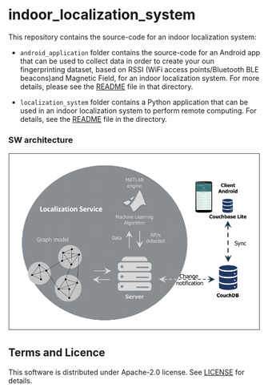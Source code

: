 # indoor_localization_system
This repository contains the source-code for an indoor localization system:

* `android_application` folder contains the source-code for an Android app that can be used to collect data in order to create your oun fingerprinting dataset, based on RSSI (WiFi access points/Bluetooth BLE beacons)and Magnetic Field, for an indoor localization system. 
For more details, please see the [README](android_application/README.md) file in that directory.

* `localization_system` folder contains a Python application that can be used in an indoor localization system to perform remote computing. 
For details, see the [README](localization_service/README.md) file in the directory.

### SW architecture
![sw](img/architecture.png)

## Terms and Licence
This software is distributed under Apache-2.0 license. See [LICENSE](LICENSE) for details.